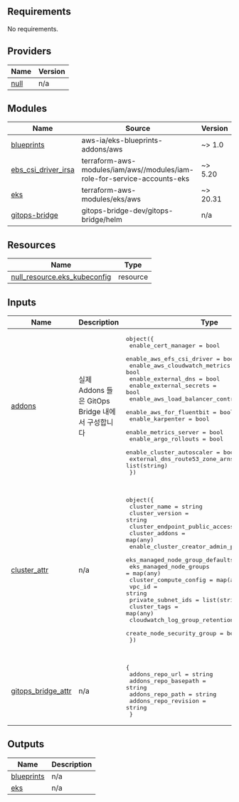 <!-- BEGIN_TF_DOCS -->
## Requirements

No requirements.

## Providers

| Name | Version |
|------|---------|
| <a name="provider_null"></a> [null](#provider\_null) | n/a |

## Modules

| Name | Source | Version |
|------|--------|---------|
| <a name="module_blueprints"></a> [blueprints](#module\_blueprints) | aws-ia/eks-blueprints-addons/aws | ~> 1.0 |
| <a name="module_ebs_csi_driver_irsa"></a> [ebs\_csi\_driver\_irsa](#module\_ebs\_csi\_driver\_irsa) | terraform-aws-modules/iam/aws//modules/iam-role-for-service-accounts-eks | ~> 5.20 |
| <a name="module_eks"></a> [eks](#module\_eks) | terraform-aws-modules/eks/aws | ~> 20.31 |
| <a name="module_gitops-bridge"></a> [gitops-bridge](#module\_gitops-bridge) | gitops-bridge-dev/gitops-bridge/helm | n/a |

## Resources

| Name | Type |
|------|------|
| [null_resource.eks_kubeconfig](https://registry.terraform.io/providers/hashicorp/null/latest/docs/resources/resource) | resource |

## Inputs

| Name | Description | Type | Default | Required |
|------|-------------|------|---------|:--------:|
| <a name="input_addons"></a> [addons](#input\_addons) | 실제 Addons 들은 GitOps Bridge 내에서 구성합니다 | <pre>object({<br/>    enable_cert_manager = bool<br/>    enable_aws_efs_csi_driver = bool<br/>    enable_aws_cloudwatch_metrics = bool<br/>    enable_external_dns = bool<br/>    enable_external_secrets = bool<br/>    enable_aws_load_balancer_controller = bool<br/>    enable_aws_for_fluentbit = bool<br/>    enable_karpenter = bool<br/>    enable_metrics_server = bool<br/>    enable_argo_rollouts = bool<br/>    enable_cluster_autoscaler = bool<br/>    external_dns_route53_zone_arns = list(string)<br/>  })</pre> | `{}` | no |
| <a name="input_cluster_attr"></a> [cluster\_attr](#input\_cluster\_attr) | n/a | <pre>object({<br/>    cluster_name = string<br/>    cluster_version = string<br/>    cluster_endpoint_public_access = bool<br/>    cluster_addons = map(any)<br/>    enable_cluster_creator_admin_permissions = bool<br/>    eks_managed_node_group_defaults = map(any)<br/>    eks_managed_node_groups = map(any)<br/>    cluster_compute_config = map(any)<br/>    vpc_id = string<br/>    private_subnet_ids = list(string)<br/>    cluster_tags = map(any)<br/>    cloudwatch_log_group_retention_in_days = number<br/>    create_node_security_group = bool<br/>  })</pre> | <pre>{<br/>  "cloudwatch_log_group_retention_in_days": 0,<br/>  "cluster_addons": {},<br/>  "cluster_compute_config": {},<br/>  "cluster_endpoint_public_access": true,<br/>  "cluster_name": "",<br/>  "cluster_tags": {},<br/>  "cluster_version": "",<br/>  "create_node_security_group": true,<br/>  "eks_managed_node_group_defaults": {},<br/>  "eks_managed_node_groups": {},<br/>  "enable_cluster_creator_admin_permissions": "",<br/>  "environment": "",<br/>  "private_subnet_ids": [],<br/>  "vpc_id": ""<br/>}</pre> | no |
| <a name="input_gitops_bridge_attr"></a> [gitops\_bridge\_attr](#input\_gitops\_bridge\_attr) | n/a | <pre>{<br/>    addons_repo_url = string<br/>    addons_repo_basepath = string<br/>    addons_repo_path = string<br/>    addons_repo_revision = string<br/>  }</pre> | n/a | yes |

## Outputs

| Name | Description |
|------|-------------|
| <a name="output_blueprints"></a> [blueprints](#output\_blueprints) | n/a |
| <a name="output_eks"></a> [eks](#output\_eks) | n/a |
<!-- END_TF_DOCS -->
